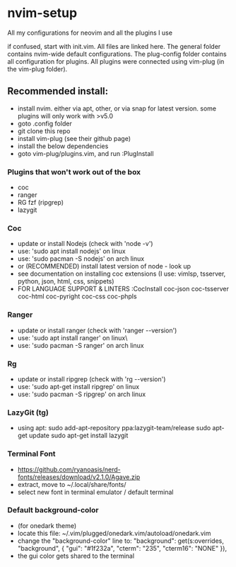 # nvim-setup
All my configurations for neovim and all the plugins I use

if confused, start with init.vim. All files are linked here. The general folder contains
nvim-wide default configurations. The plug-config folder contains all configuration
for plugins. All plugins were connected using vim-plug (in the vim-plug folder).

## Recommended install:
- install nvim. either via apt, other, or via snap for latest version. some plugins will only work with >v5.0
- goto .config folder
- git clone this repo
- install vim-plug (see their github page)
- install the below dependencies
- goto vim-plug/plugins.vim, and run :PlugInstall

### Plugins that won't work out of the box
- coc
- ranger
- RG fzf (ripgrep)
- lazygit

### Coc
- update or install Nodejs (check with 'node -v')
- use: 'sudo apt install nodejs' on linux
- use: 'sudo pacman -S nodejs' on arch linux
- or (RECOMMENDED) install latest version of node - look up
- see documentation on installing coc extensions (I use: vimlsp, tsserver, python, json, html, css, snippets)
- FOR LANGUAGE SUPPORT & LINTERS :CocInstall coc-json coc-tsserver coc-html coc-pyright coc-css coc-phpls

### Ranger
- update or install ranger (check with 'ranger --version')
- use: 'sudo apt install ranger' on linux\
- use: 'sudo pacman -S ranger' on arch linux

### Rg
- update or install ripgrep (check with 'rg --version')
- use: 'sudo apt-get install ripgrep' on linux
- use: 'sudo pacman -S ripgrep' on arch linux

### LazyGit (<leader>tg)
- using apt:
sudo add-apt-repository ppa:lazygit-team/release
sudo apt-get update
sudo apt-get install lazygit

### Terminal Font
- https://github.com/ryanoasis/nerd-fonts/releases/download/v2.1.0/Agave.zip
- extract, move to ~/.local/share/fonts/
- select new font in terminal emulator / default terminal

### Default background-color
- (for onedark theme)
- locate this file: ~/.vim/plugged/onedark.vim/autoload/onedark.vim
- change the "background-color" line to: "background": get(s:overrides, "background", { "gui": "#1f232a", "cterm": "235", "cterm16": "NONE" }),
- the gui color gets shared to the terminal
